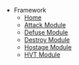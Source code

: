<!-- * Organization
  * [Constitution](organization/constitution.md)
  * [Code of Conduct](organization/coc.md) -->

<!-- * Getting Started
  * [Mods](starting/mods.md)
  * [Your First Mission](starting/first-mission.md) -->

* Framework
  * [Home](framework/index.md)
  * [Attack Module](framework/attack.md)
  * [Defuse Module](framework/defuse.md)
  * [Destroy Module](framework/destroy.md)
  * [Hostage Module](framework/hostage.md)
  * [HVT Module](framework/hvt.md)

<!-- * Operations
  * [Terminology](operations/terminology.md)
  * [Gameplay Rules](operations/rules.md)
  * [Reputation](operations/reputation.md) -->

<!-- * Certifications
  * [Combat Aid](certs/combataid.md)
  * [Grenades](certs/grenades.md)
  * [LAT](certs/lat.md)
  * [CSW](certs/csw.md)
  * [Helicopter Signalling](certs/helicopter_signal.md)
  * [Scopes](certs/scopes.md)
  * [Grenadier](certs/grenadier.md)
  * [UAV Operator](certs/uav.md) -->

<!-- * [Specialists](specialists/index.md) -->